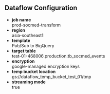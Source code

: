 ## Dataflow Configuration
- **job name** \
    prod-socmed-transform
- **region** \
    asia-southeast1
- **template** \
    Pub/Sub to BigQuery
- **target table** \
    test-01-468006.production.tb_socmed_events
- **encryption** \
    google-managed encryption keys 
- **temp bucket location** \
    gs://dataflow_temp_bucket_test_01/tmp
- **streaming mode** \
    true

